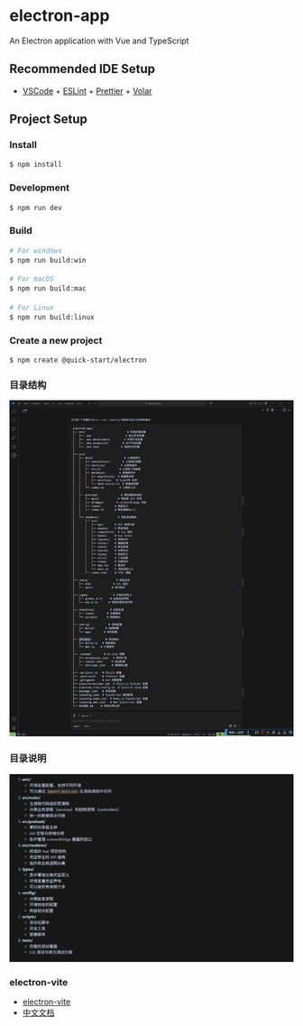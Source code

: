 # electron-app

An Electron application with Vue and TypeScript

## Recommended IDE Setup

- [VSCode](https://code.visualstudio.com/) + [ESLint](https://marketplace.visualstudio.com/items?itemName=dbaeumer.vscode-eslint) + [Prettier](https://marketplace.visualstudio.com/items?itemName=esbenp.prettier-vscode) + [Volar](https://marketplace.visualstudio.com/items?itemName=Vue.volar)

## Project Setup

### Install

```bash
$ npm install
```

### Development

```bash
$ npm run dev
```

### Build

```bash
# For windows
$ npm run build:win

# For macOS
$ npm run build:mac

# For Linux
$ npm run build:linux
```

### Create a new project
```bash
$ npm create @quick-start/electron
```
### 目录结构
![alt text](68a8bc30cc780873adf0b78cb61d7a9d.png)

### 目录说明
![alt text](a7b3a00639b53038d3bfc6eb3d1c9ca8.png)

### electron-vite
- [electron-vite](https://github.com/alex8088/electron-vite)
- [中文文档](https://cn.electron-vite.org/guide/)